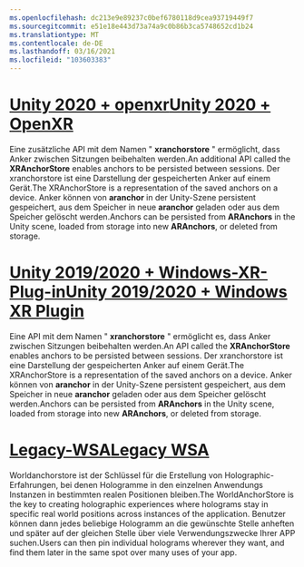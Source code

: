 ```yaml
---
ms.openlocfilehash: dc213e9e89237c0bef6780118d9cea93719449f7
ms.sourcegitcommit: e51e18e443d73a74a9c0b86b3ca5748652cd1b24
ms.translationtype: MT
ms.contentlocale: de-DE
ms.lasthandoff: 03/16/2021
ms.locfileid: "103603383"
---
```

# <a name="unity-2020--openxr"></a>[<span data-ttu-id="5046e-101">Unity 2020 + openxr</span><span class="sxs-lookup"><span data-stu-id="5046e-101">Unity 2020 + OpenXR</span></span>](#tab/openxr)

<span data-ttu-id="5046e-102">Eine zusätzliche API mit dem Namen " **xranchorstore** " ermöglicht, dass Anker zwischen Sitzungen beibehalten werden.</span><span class="sxs-lookup"><span data-stu-id="5046e-102">An additional API called the **XRAnchorStore** enables anchors to be persisted between sessions.</span></span> <span data-ttu-id="5046e-103">Der xranchorstore ist eine Darstellung der gespeicherten Anker auf einem Gerät.</span><span class="sxs-lookup"><span data-stu-id="5046e-103">The XRAnchorStore is a representation of the saved anchors on a device.</span></span> <span data-ttu-id="5046e-104">Anker können von **aranchor** in der Unity-Szene persistent gespeichert, aus dem Speicher in neue **aranchor** geladen oder aus dem Speicher gelöscht werden.</span><span class="sxs-lookup"><span data-stu-id="5046e-104">Anchors can be persisted from **ARAnchors** in the Unity scene, loaded from storage into new **ARAnchors**, or deleted from storage.</span></span>

# <a name="unity-20192020--windows-xr-plugin"></a>[<span data-ttu-id="5046e-105">Unity 2019/2020 + Windows-XR-Plug-in</span><span class="sxs-lookup"><span data-stu-id="5046e-105">Unity 2019/2020 + Windows XR Plugin</span></span>](#tab/winxr)

<span data-ttu-id="5046e-106">Eine API mit dem Namen " **xranchorstore** " ermöglicht es, dass Anker zwischen Sitzungen beibehalten werden.</span><span class="sxs-lookup"><span data-stu-id="5046e-106">An API called the **XRAnchorStore** enables anchors to be persisted between sessions.</span></span> <span data-ttu-id="5046e-107">Der xranchorstore ist eine Darstellung der gespeicherten Anker auf einem Gerät.</span><span class="sxs-lookup"><span data-stu-id="5046e-107">The XRAnchorStore is a representation of the saved anchors on a device.</span></span> <span data-ttu-id="5046e-108">Anker können von **aranchor** in der Unity-Szene persistent gespeichert, aus dem Speicher in neue **aranchor** geladen oder aus dem Speicher gelöscht werden.</span><span class="sxs-lookup"><span data-stu-id="5046e-108">Anchors can be persisted from **ARAnchors** in the Unity scene, loaded from storage into new **ARAnchors**, or deleted from storage.</span></span>

# <a name="legacy-wsa"></a>[<span data-ttu-id="5046e-109">Legacy-WSA</span><span class="sxs-lookup"><span data-stu-id="5046e-109">Legacy WSA</span></span>](#tab/wsa)

<span data-ttu-id="5046e-110">Worldanchorstore ist der Schlüssel für die Erstellung von Holographic-Erfahrungen, bei denen Hologramme in den einzelnen Anwendungs Instanzen in bestimmten realen Positionen bleiben.</span><span class="sxs-lookup"><span data-stu-id="5046e-110">The WorldAnchorStore is the key to creating holographic experiences where holograms stay in specific real world positions across instances of the application.</span></span> <span data-ttu-id="5046e-111">Benutzer können dann jedes beliebige Hologramm an die gewünschte Stelle anheften und später auf der gleichen Stelle über viele Verwendungszwecke Ihrer APP suchen.</span><span class="sxs-lookup"><span data-stu-id="5046e-111">Users can then pin individual holograms wherever they want, and find them later in the same spot over many uses of your app.</span></span>

